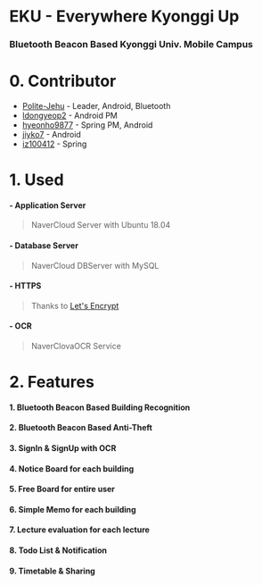 # EKU - Everywhere Kyonggi Up
### Bluetooth Beacon Based Kyonggi Univ. Mobile Campus

# 0. Contributor
 - [Polite-Jehu](https://github.com/Polite-Jehu) - Leader, Android, Bluetooth
 - [ldongyeop2](https://github.com/ldongyeop2) - Android PM
 - [hyeonho9877](https://github.com/hyeonho9877) - Spring PM, Android
 - [jiyko7](https://github.com/jiyko7) - Android
 - [iz100412](https://github.com/iz100412) - Spring

# 1. Used
####  - Application Server
> NaverCloud Server with Ubuntu 18.04
####   - Database Server
> NaverCloud DBServer with MySQL
#### - HTTPS
> Thanks to [Let's Encrypt](https://letsencrypt.org/)
#### - OCR
> NaverClovaOCR Service

# 2. Features
#### 1. Bluetooth Beacon Based Building Recognition
#### 2. Bluetooth Beacon Based Anti-Theft
#### 3. SignIn & SignUp with OCR
#### 4. Notice Board for each building
#### 5. Free Board for entire user
#### 6. Simple Memo for each building
#### 7. Lecture evaluation for each lecture
#### 8. Todo List & Notification
#### 9. Timetable & Sharing













